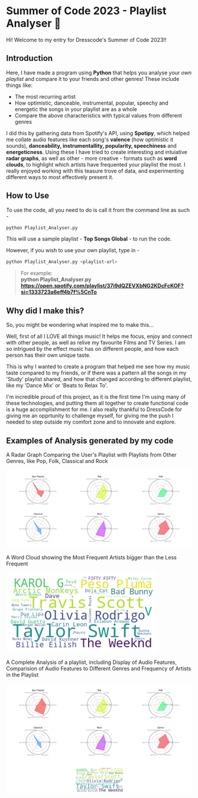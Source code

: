 # Summer of Code 2023 - Playlist Analyser 🎼

Hi! Welcome to my entry for Dresscode's Summer of Code 2023!! 

## Introduction 

Here, I have made a program using **Python** that helps you analyse your *own playlist* and compare it to your friends and other genres! These include things like:

- The most recurring artist
- How optimistic, danceable, instrumental, popular, speechy and energetic the songs in your playlist are as a whole
- Compare the above characteristics with typical values from different genres

I did this by gathering data from Spotify's API, using **Spotipy**, which helped me collate audio features like each song's **valence** (how optimistic it sounds), **danceability, instrumentallity, popularity, speechiness** and **energeticness**. Using these I have tried to create interesting and intuiative **radar graphs**, as well as other - more creative - formats such as **word clouds**, to highlight which artists have frequented your playlist the most. I really enjoyed working with this teasure trove of data, and experimenting different ways to most effectively present it. 

## How to Use

To use the code, all you need to do is call it from the command line as such -

```bash
python Playlist_Analyser.py
```
This will use a sample playlist - **Top Songs Global** - to run the code.

However, if you wish to use your own playlist, type in - 

```bash
python Playlist_Analyser.py <playlist-url>
```
> For example:  
**python Playlist_Analyser.py https://open.spotify.com/playlist/37i9dQZEVXbNG2KDcFcKOF?si=1333723a6eff4b7f%5CnTo**

## Why did I make this?

So, you might be wondering what inspired me to make this...

Well, first of all I LOVE all things music! It helps me focus, enjoy and connect with other people, as well as relive my favourite Films and TV Series. I am so intrigued by the effect music has on different people, and how each person has their own unique taste.

This is why I wanted to create a program that helped me see how my music taste compared to my friends, or if there was a pattern all the songs in my 'Study' playlist shared, and how that changed according to different playlist, like my 'Dance Mix' or 'Beats to Relax To'. 

I'm incredible proud of this project, as it is the first time I'm using many of these technologies, and putting them all together to create functional code is a huge accomplishment for me. I also really thankful to DressCode for giving me an opprtunity to challenge myself, for giving me the push I needed to step outside my comfort zone and to innovate and explore.

## Examples of Analysis generated by my code
 A Radar Graph Comparing the User's Playlist with Playlists from Other Genres, like Pop, Folk, Classical and Rock

 ![A Radar Graph Comparing the User's Playlist with Playlists from Other Genres, like Pop, Folk, Classical and Rock](playlist_radargraph.png)

 A Word Cloud showing the Most Frequent Artists bigger than the Less Frequent

![A Word Cloud highlightng the most frequent Artists](playlist_wordcloud.png)

A Complete Analysis of a playlist, including Display of Audio Features, Comparision of Audio Features to Different Genres and Frequency of Artists in the Playlist 

![A Complete Analysis of a playlist, including Display of Audio Features, Comparision of Audio Features to Different Genres and Frequency of Artists in the Playlist ](playlist_graph_1.png)